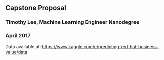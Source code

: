 ## Capstone Proposal
### Timothy Lee, Machine Learning Engineer Nanodegree
### April 2017

Data available at: https://www.kaggle.com/c/predicting-red-hat-business-value/data